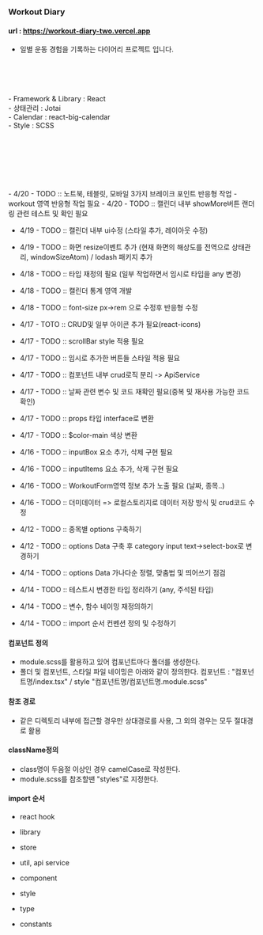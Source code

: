 ### Workout Diary
#### url : https://workout-diary-two.vercel.app

- 일별 운동 경험을 기록하는 다이어리 프로젝트 입니다.
<br/>
<br/>
<br/>
<br/>
- Framework & Library : React<br/>
- 상태관리 : Jotai<br/>
- Calendar : react-big-calendar<br/>
- Style : SCSS<br/>
<br/>
<br/>
<br/>
<br/>
<br/>
<br/>
<br/>
- 4/20 - TODO :: 노트북, 테블릿, 모바일 3가지 브레이크 포인트 반응형 작업 - workout 영역 반응형 작업 필요
- 4/20 - TODO :: 캘린더 내부 showMore버튼 랜더링 관련 테스트 및 확인 필요

- 4/19 - TODO :: 캘린더 내부 ui수정 (스타일 추가, 레이아웃 수정)
- 4/19 - TODO :: 화면 resize이벤트 추가 (현재 화면의 해상도를 전역으로 상태관리, windowSizeAtom) / lodash 패키지 추가

- 4/18 - TODO :: 타입 재정의 필요 (일부 작업하면서 임시로 타입을 any 변경)
- 4/18 - TODO :: 캘린더 통계 영역 개발
- 4/18 - TODO :: font-size px->rem 으로 수정후 반응형 수정

- 4/17 - TOTO :: CRUD및 일부 아이콘 추가 필요(react-icons)
- 4/17 - TODO :: scrollBar style 적용 필요
- 4/17 - TODO :: 임시로 추가한 버튼들 스타일 적용 필요
- 4/17 - TODO :: 컴포넌트 내부 crud로직 분리 -> ApiService
- 4/17 - TODO :: 날짜 관련 변수 및 코드 재확인 필요(중복 및 재사용 가능한 코드 확인)
- 4/17 - TODO :: props 타입 interface로 변환
- 4/17 - TODO :: $color-main 색상 변환

- 4/16 - TODO :: inputBox 요소 추가, 삭제 구현 필요
- 4/16 - TODO :: inputItems 요소 추가, 삭제 구현 필요
- 4/16 - TODO :: WorkoutForm영역 정보 추가 노출 필요 (날짜, 종목..)
- 4/16 - TODO :: 더미데이터 => 로컬스토리지로 데이터 저장 방식 및 crud코드 수정

- 4/12 - TODO :: 종목별 options 구축하기
- 4/12 - TODO :: options Data 구축 후 category input text->select-box로 변경하기

- 4/14 - TODO :: options Data 가나다순 정렬, 맞춤법 및 띄어쓰기 점검
- 4/14 - TODO :: 테스트시 변경한 타입 정리하기 (any, 주석된 타입)
- 4/14 - TODO :: 변수, 함수 네이밍 재정의하기
- 4/14 - TODO :: import 순서 컨벤션 정의 및 수정하기

#### 컴포넌트 정의

- module.scss를 활용하고 있어 컴포넌트마다 폴더를 생성한다.
- 폴더 및 컴포넌트, 스타일 파일 네이밍은 아래와 같이 정의한다.
  컴포넌트 : "컴포넌트명/index.tsx" / style "컴포넌트명/컴포넌트명.module.scss"

#### 참조 경로

- 같은 디렉토리 내부에 접근할 경우만 상대경로를 사용, 그 외의 경우는 모두 절대경로 활용

#### className정의

- class명이 두음절 이상인 경우 camelCase로 작성한다.
- module.scss를 참조할땐 "styles"로 지정한다.

#### import 순서

- react hook
- library

- store
- util, api service

- component
- style

- type
- constants
